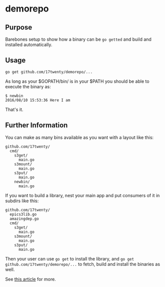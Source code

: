# demorepo

## Purpose ##

Barebones setup to show how a binary can be ```go getted``` and build and installed automatically.

## Usage ##
```
go get github.com/17twenty/demorepo/...
```

As long as your $GOPATH/bin/ is in your $PATH you should be able to execute the binary as:

```
$ newbin 
2016/08/10 15:53:36 Here I am
```

That's it.

## Further Information ##

You can make as many bins available as you want with a layout like this:
```
github.com/17twenty/
  cmd/
    s3get/
      main.go
    s3mount/
      main.go
    s3put/
      main.go
    newbin/
      main.go
```

If you want to build a library, nest your main app and put consumers of it in subdirs like this:
```
github.com/17twenty/
  epics3lib.go
  amazingdep.go
  cmd/
    s3get/
      main.go
    s3mount/
      main.go
    s3put/
      main.go
```

Then your user can use ```go get``` to install the library, and ```go get github.com/17twenty/demorepo/...``` to fetch, build and install the binaries as well.

See [this article](https://medium.com/@benbjohnson/structuring-applications-in-go-3b04be4ff091#.zag9ikesn) for more.
